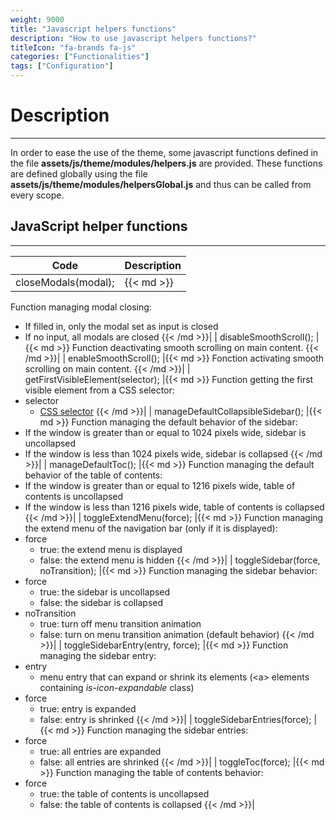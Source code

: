 ```yaml
---
weight: 9000
title: "Javascript helpers functions"
description: "How to use javascript helpers functions?"
titleIcon: "fa-brands fa-js"
categories: ["Functionalities"]
tags: ["Configuration"]
---
```


# Description
---

In order to ease the use of the theme, some javascript functions defined in the file **assets/js/theme/modules/helpers.js** are provided.
These functions are defined globally using the file **assets/js/theme/modules/helpersGlobal.js** and thus can be called from every scope.

## JavaScript helper functions
---

| Code | Description |
| ---- | ----------- |
| closeModals(modal); |{{< md >}}
Function managing modal closing:
* If filled in, only the modal set as input is closed
* If no input, all modals are closed
{{< /md >}}|
| disableSmoothScroll(); |{{< md >}}
Function deactivating smooth scrolling on main content.
{{< /md >}}|
| enableSmoothScroll(); |{{< md >}}
Fonction activating smooth scrolling on main content.
{{< /md >}}|
| getFirstVisibleElement(selector); |{{< md >}}
Function getting the first visible element from a CSS selector:
* selector
    * [CSS selector](https://developer.mozilla.org/docs/Web/CSS/CSS_Selectors)
{{< /md >}}|
| manageDefaultCollapsibleSidebar(); |{{< md >}}
Function managing the default behavior of the sidebar:
* If the window is greater than or equal to 1024 pixels wide, sidebar is uncollapsed
* If the window is less than 1024 pixels wide, sidebar is collapsed
{{< /md >}}|
| manageDefaultToc(); |{{< md >}}
Function managing the default behavior of the table of contents:
* If the window is greater than or equal to 1216 pixels wide, table of contents is uncollapsed
* If the window is less than 1216 pixels wide, table of contents is collapsed
{{< /md >}}|
| toggleExtendMenu(force); |{{< md >}}
Function managing the extend menu of the navigation bar (only if it is displayed):
* force
    * true: the extend menu is displayed
    * false: the extend menu is hidden
{{< /md >}}|
| toggleSidebar(force, noTransition); |{{< md >}}
Function managing the sidebar behavior:
* force
    * true: the sidebar is uncollapsed
    * false: the sidebar is collapsed
* noTransition
    * true: turn off menu transition animation
    * false: turn on menu transition animation (default behavior)
{{< /md >}}|
| toggleSidebarEntry(entry, force); |{{< md >}}
Function managing the sidebar entry:
* entry
    * menu entry that can expand or shrink its elements (\<a> elements containing *is-icon-expandable* class)
* force
    * true: entry is expanded
    * false: entry is shrinked
{{< /md >}}|
| toggleSidebarEntries(force); |{{< md >}}
Function managing the sidebar entries:
* force
    * true: all entries are expanded
    * false: all entries are shrinked
{{< /md >}}|
| toggleToc(force); |{{< md >}}
Function managing the table of contents behavior:
* force
    * true: the table of contents is uncollapsed
    * false: the table of contents is collapsed
{{< /md >}}|
